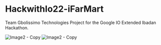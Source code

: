 # HackwithIo22-iFarMart
Team Gbolissimo Technologies Project for the Google IO Extended Ibadan Hackathon.


![Image2 - Copy](https://user-images.githubusercontent.com/14265696/178831274-32fde0d0-5940-41b0-b5cd-8b9a22d797e3.jpg)
![Image2 - Copy](https://user-images.githubusercontent.com/14265696/178831488-20be6bae-f469-447a-a6f4-6f420553bd06.jpg)
